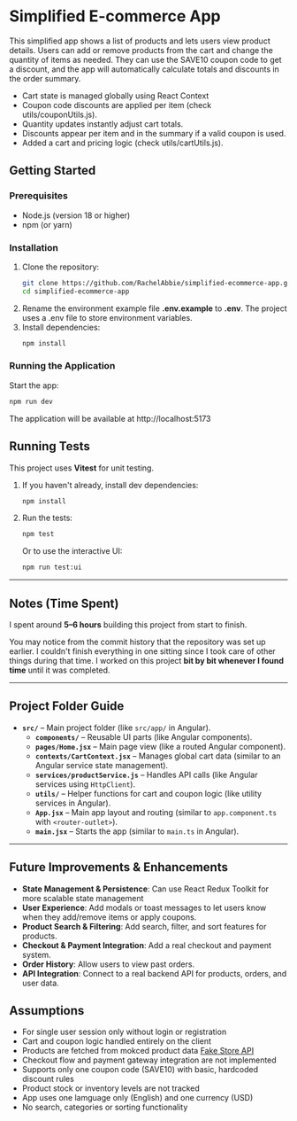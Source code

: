 # Simplified E-commerce App

This simplified app shows a list of products and lets users view product details. Users can add or remove products from the cart and change the quantity of items as needed. They can use the SAVE10 coupon code to get a discount, and the app will automatically calculate totals and discounts in the order summary.

- Cart state is managed globally using React Context
- Coupon code discounts are applied per item (check utils/couponUtils.js).
- Quantity updates instantly adjust cart totals.
- Discounts appear per item and in the summary if a valid coupon is used.
- Added a cart and pricing logic (check utils/cartUtils.js).

## Getting Started

### Prerequisites
- Node.js (version 18 or higher)
- npm (or yarn)

### Installation
1. Clone the repository:
    ```bash
    git clone https://github.com/RachelAbbie/simplified-ecommerce-app.git
    cd simplified-ecommerce-app
    ```
2. Rename the environment example file **.env.example** to **.env**. The project uses a .env file to store environment variables.
3. Install dependencies:
    ```bash
    npm install
    ```

### Running the Application
Start the app:
```bash
npm run dev
```
The application will be available at http://localhost:5173

## Running Tests
This project uses **Vitest** for unit testing.

1. If you haven't already, install dev dependencies:
    ```bash
    npm install
    ```
2. Run the tests:
    ```bash
    npm test
    ```
   Or to use the interactive UI:
    ```bash
    npm run test:ui
    ```
---

## Notes (Time Spent)

I spent around **5–6 hours** building this project from start to finish.

You may notice from the commit history that the repository was set up earlier. I couldn't finish everything in one sitting since I took care of other things during that time. I worked on this project **bit by bit whenever I found time** until it was completed. 

---

## Project Folder Guide

 - **`src/`** – Main project folder (like `src/app/` in Angular).
    - **`components/`** – Reusable UI parts (like Angular components).
    - **`pages/Home.jsx`** – Main page view (like a routed Angular component).
    - **`contexts/CartContext.jsx`** – Manages global cart data (similar to an Angular service state management).
    - **`services/productService.js`** – Handles API calls (like Angular services using `HttpClient`).
    - **`utils/`** – Helper functions for cart and coupon logic (like utility services in Angular).
    - **`App.jsx`** – Main app layout and routing (similar to `app.component.ts` with `<router-outlet>`).
    - **`main.jsx`** – Starts the app (similar to `main.ts` in Angular).
---

## Future Improvements & Enhancements
- **State Management & Persistence**: Can use React Redux Toolkit for more scalable state management
- **User Experience**: Add modals or toast messages to let users know when they add/remove items or apply coupons.
- **Product Search & Filtering**: Add search, filter, and sort features for products.
- **Checkout & Payment Integration**: Add a real checkout and payment system.
- **Order History**: Allow users to view past orders.
- **API Integration**: Connect to a real backend API for products, orders, and user data.


## Assumptions
- For single user session only without login or registration
- Cart and coupon logic handled entirely on the client
- Products are fetched from mokced product data [Fake Store API](https://fakestoreapi.com/)
- Checkout flow and payment gateway integration are not implemented
- Supports only one coupon code (SAVE10) with basic, hardcoded discount rules
- Product stock or inventory levels are not tracked
- App uses one lamguage only (English) and one currency (USD)
- No search, categories or sorting functionality